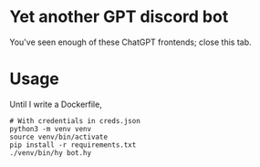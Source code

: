 Yet another GPT discord bot
===========================

You've seen enough of these ChatGPT frontends; close this tab.

# Usage #
Until I write a Dockerfile,
``` shell
# With credentials in creds.json
python3 -m venv venv
source venv/bin/activate
pip install -r requirements.txt
./venv/bin/hy bot.hy
```

